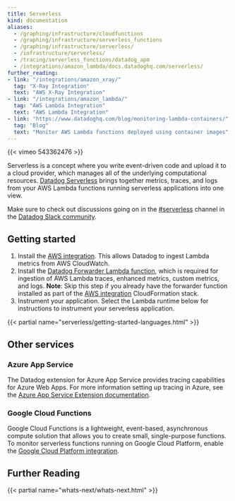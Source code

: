 ```yaml
---
title: Serverless
kind: documentation
aliases:
  - /graphing/infrastructure/cloudfunctions
  - /graphing/infrastructure/serverless_functions
  - /graphing/infrastructure/serverless/
  - /infrastructure/serverless/
  - /tracing/serverless_functions/datadog_apm
  - /integrations/amazon_lambda/docs.datadoghq.com/serverless/
further_reading:
- link: "/integrations/amazon_xray/"
  tag: "X-Ray Integration"
  text: "AWS X-Ray Integration"
- link: "/integrations/amazon_lambda/"
  tag: "AWS Lambda Integration"
  text: "AWS Lambda Integration"
- link: "https://www.datadoghq.com/blog/monitoring-lambda-containers/"
  tag: "Blog"
  text: "Monitor AWS Lambda functions deployed using container images"
---
```


{{< vimeo 543362476 >}}


Serverless is a concept where you write event-driven code and upload it to a cloud provider, which manages all of the underlying computational resources. [Datadog Serverless][1] brings together metrics, traces, and logs from your AWS Lambda functions running serverless applications into one view.

<div class="alert alert-info">Make sure to check out discussions going on in the <a href="https://datadoghq.slack.com/archives/CFDPB83M4">#serverless</a> channel in the <a href="https://chat.datadoghq.com/">Datadog Slack community</a>.</div>

## Getting started

1. Install the [AWS integration][2]. This allows Datadog to ingest Lambda metrics from AWS CloudWatch. 
2. Install the [Datadog Forwarder Lambda function][3], which is required for ingestion of AWS Lambda traces, enhanced metrics, custom metrics, and logs.
   **Note**: Skip this step if you already have the forwarder function installed as part of the [AWS integration][2] CloudFormation stack.
3. Instrument your application. Select the Lambda runtime below for instructions to instrument your serverless application.

{{< partial name="serverless/getting-started-languages.html" >}}

## Other services

### Azure App Service

The Datadog extension for Azure App Service provides tracing capabilities for Azure Web Apps. For more information setting up tracing in Azure, see the [Azure App Service Extension documentation][4].

### Google Cloud Functions

Google Cloud Functions is a lightweight, event-based, asynchronous compute solution that allows you to create small, single-purpose functions. To monitor serverless functions running on Google Cloud Platform, enable the [Google Cloud Platform integration][5].

## Further Reading

{{< partial name="whats-next/whats-next.html" >}}

[1]: http://app.datadoghq.com/functions
[2]: /integrations/amazon_web_services/
[3]: /serverless/forwarder
[4]: /infrastructure/serverless/azure_app_services/#overview
[5]: /integrations/google_cloud_platform/
